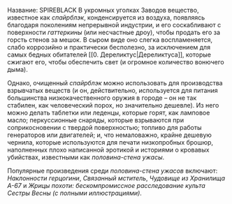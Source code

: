 Название: SPIREBLACK
В укромных уголках Заводов вещество, известное как _спайрблэк_, конденсируется из воздуха, появляясь благодаря поколениям непрерывной индустрии, и его соскабливают с поверхности _гаттеркины_ (или несчастные дроу), чтобы продать его за горсть стенов за мешок. В сыром виде оно слегка воспламеняется, слабо коррозийно и практически бесполезно, за исключением для самых бедных обитателей [[0. Дереликтус|Дереликтуса]], которые сжигают его, чтобы обеспечить свет (и огромное количество вонючего дыма).

Однако, очищенный _спайрблэк_ можно использовать для производства взрывчатых веществ (и он, действительно, используется для питания большинства низкокачественного оружия в городе – он не так стабилен, как человеческий порох, но значительно дешевле). Из него можно делать таблетки или леденцы, которые горят, как ламповое масло; перкуссионные снаряды, которые взрываются при соприкосновении с твердой поверхностью; топливо для работы генераторов или двигателей; и, что немаловажно, крайне дешевую чернила, которые используются для печати низкопробных брошюр, наполненных плохо написанной эротикой и историями о кровавых убийствах, известными как _половина-стена ужасы_.

Популярные произведения среди _половина-стена ужасов_ включают: _Наклонности герцогини_, _Связанный мститель_, _Чудовище из Хранилища А-67_ и _Жрицы похоти: бескомпромиссное расследование культа Сестры Весны (с полными иллюстрациями)_.
